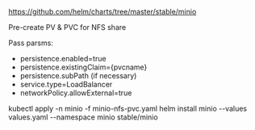 

https://github.com/helm/charts/tree/master/stable/minio

Pre-create PV & PVC for NFS share

Pass parsms:
* persistence.enabled=true
* persistence.existingClaim={pvcname}
* persistence.subPath (if necessary)
* service.type=LoadBalancer
* networkPolicy.allowExternal=true


kubectl apply -n minio -f minio-nfs-pvc.yaml
helm install minio --values values.yaml --namespace minio stable/minio
